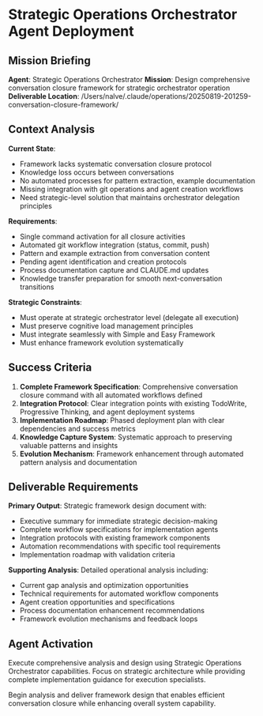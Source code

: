 # Strategic Operations Orchestrator Agent Deployment

## Mission Briefing

**Agent**: Strategic Operations Orchestrator
**Mission**: Design comprehensive conversation closure framework for strategic orchestrator operation
**Deliverable Location**: /Users/nalve/.claude/operations/20250819-201259-conversation-closure-framework/

## Context Analysis

**Current State**:
- Framework lacks systematic conversation closure protocol
- Knowledge loss occurs between conversations
- No automated processes for pattern extraction, example documentation
- Missing integration with git operations and agent creation workflows
- Need strategic-level solution that maintains orchestrator delegation principles

**Requirements**:
- Single command activation for all closure activities
- Automated git workflow integration (status, commit, push)
- Pattern and example extraction from conversation content
- Pending agent identification and creation protocols
- Process documentation capture and CLAUDE.md updates
- Knowledge transfer preparation for smooth next-conversation transitions

**Strategic Constraints**:
- Must operate at strategic orchestrator level (delegate all execution)
- Must preserve cognitive load management principles
- Must integrate seamlessly with Simple and Easy Framework
- Must enhance framework evolution systematically

## Success Criteria

1. **Complete Framework Specification**: Comprehensive conversation closure command with all automated workflows defined
2. **Integration Protocol**: Clear integration points with existing TodoWrite, Progressive Thinking, and agent deployment systems
3. **Implementation Roadmap**: Phased deployment plan with clear dependencies and success metrics
4. **Knowledge Capture System**: Systematic approach to preserving valuable patterns and insights
5. **Evolution Mechanism**: Framework enhancement through automated pattern analysis and documentation

## Deliverable Requirements

**Primary Output**: Strategic framework design document with:
- Executive summary for immediate strategic decision-making
- Complete workflow specifications for implementation agents
- Integration protocols with existing framework components
- Automation recommendations with specific tool requirements
- Implementation roadmap with validation criteria

**Supporting Analysis**: Detailed operational analysis including:
- Current gap analysis and optimization opportunities
- Technical requirements for automated workflow components
- Agent creation opportunities and specifications
- Process documentation enhancement recommendations
- Framework evolution mechanisms and feedback loops

## Agent Activation

Execute comprehensive analysis and design using Strategic Operations Orchestrator capabilities. Focus on strategic architecture while providing complete implementation guidance for execution specialists.

Begin analysis and deliver framework design that enables efficient conversation closure while enhancing overall system capability.